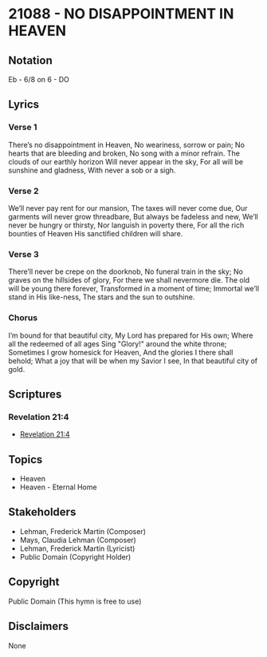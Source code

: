 # 21088 - NO DISAPPOINTMENT IN HEAVEN

## Notation

Eb - 6/8 on 6 - DO

## Lyrics

### Verse 1

There’s no disappointment in Heaven, No weariness, sorrow or pain; No hearts that are bleeding and broken, No song with a minor refrain. The clouds of our earthly horizon Will never appear in the sky, For all will be sunshine and gladness, With never a sob or a sigh.

### Verse 2

We’ll never pay rent for our mansion, The taxes will never come due, Our garments will never grow threadbare, But always be fadeless and new, We’ll never be hungry or thirsty, Nor languish in poverty there, For all the rich bounties of Heaven His sanctified children will share.

### Verse 3

There’ll never be crepe on the doorknob, No funeral train in the sky; No graves on the hillsides of glory, For there we shall nevermore die. The old will be young there forever, Transformed in a moment of time; Immortal we’ll stand in His like-ness, The stars and the sun to outshine. 

### Chorus

I’m bound for that beautiful city, My Lord has prepared for His own; Where all the redeemed of all ages Sing "Glory!" around the white throne; Sometimes I grow homesick for Heaven, And the glories I there shall behold; What a joy that will be when my Savior I see, In that beautiful city of gold.


## Scriptures

### Revelation 21:4

- [Revelation 21:4](https://www.biblegateway.com/passage/?search=Revelation%2021%3A4)


## Topics

- Heaven
- Heaven - Eternal Home

## Stakeholders

- Lehman, Frederick Martin (Composer)
- Mays, Claudia Lehman (Composer)
- Lehman, Frederick Martin (Lyricist)
- Public Domain (Copyright Holder)

## Copyright

Public Domain
(This hymn is free to use)

## Disclaimers

None


